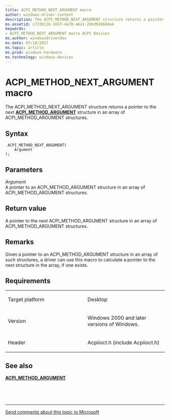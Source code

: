 ```yaml
---
title: ACPI_METHOD_NEXT_ARGUMENT macro
author: windows-driver-content
description: The ACPI_METHOD_NEXT_ARGUMENT structure returns a pointer to the next ACPI_METHOD_ARGUMENT structure in an array of ACPI_METHOD_ARGUMENT structures.
ms.assetid: c723b11b-1657-4a78-a6a1-26bd916604a4
keywords: 
- ACPI_METHOD_NEXT_ARGUMENT macro ACPI Devices
ms.author: windowsdriverdev
ms.date: 07/18/2017
ms.topic: article
ms.prod: windows-hardware
ms.technology: windows-devices
---
```


# ACPI\_METHOD\_NEXT\_ARGUMENT macro


The ACPI\_METHOD\_NEXT\_ARGUMENT structure returns a pointer to the next [**ACPI\_METHOD\_ARGUMENT**](https://msdn.microsoft.com/library/windows/hardware/ff536125) structure in an array of ACPI\_METHOD\_ARGUMENT structures.

Syntax
------

```ManagedCPlusPlus
 ACPI_METHOD_NEXT_ARGUMENT(
    Argument
);
```

Parameters
----------

*Argument*   
A pointer to an ACPI\_METHOD\_ARGUMENT structure in an array of ACPI\_METHOD\_ARGUMENT structures.

Return value
------------

A pointer to the next ACPI\_METHOD\_ARGUMENT structure in an array of ACPI\_METHOD\_ARGUMENT structures.

Remarks
-------

Given a pointer to an ACPI\_METHOD\_ARGUMENT structure in an array of such structures, a driver can use this macro to calculate a pointer to the next structure in the array, if one exists.

Requirements
------------

<table>
<colgroup>
<col width="50%" />
<col width="50%" />
</colgroup>
<tbody>
<tr class="odd">
<td><p>Target platform</p></td>
<td>Desktop</td>
</tr>
<tr class="even">
<td><p>Version</p></td>
<td><p>Windows 2000 and later versions of Windows.</p></td>
</tr>
<tr class="odd">
<td><p>Header</p></td>
<td>Acpiioct.h (include Acpiioct.h)</td>
</tr>
</tbody>
</table>

## See also


[**ACPI\_METHOD\_ARGUMENT**](https://msdn.microsoft.com/library/windows/hardware/ff536125)

 

 


--------------------
[Send comments about this topic to Microsoft](mailto:wsddocfb@microsoft.com?subject=Documentation%20feedback%20%5Bacpi\acpi%5D:%20ACPI_METHOD_NEXT_ARGUMENT%20macro%20%20RELEASE:%20%287/18/2017%29&body=%0A%0APRIVACY%20STATEMENT%0A%0AWe%20use%20your%20feedback%20to%20improve%20the%20documentation.%20We%20don't%20use%20your%20email%20address%20for%20any%20other%20purpose,%20and%20we'll%20remove%20your%20email%20address%20from%20our%20system%20after%20the%20issue%20that%20you're%20reporting%20is%20fixed.%20While%20we're%20working%20to%20fix%20this%20issue,%20we%20might%20send%20you%20an%20email%20message%20to%20ask%20for%20more%20info.%20Later,%20we%20might%20also%20send%20you%20an%20email%20message%20to%20let%20you%20know%20that%20we've%20addressed%20your%20feedback.%0A%0AFor%20more%20info%20about%20Microsoft's%20privacy%20policy,%20see%20http://privacy.microsoft.com/default.aspx. "Send comments about this topic to Microsoft")


